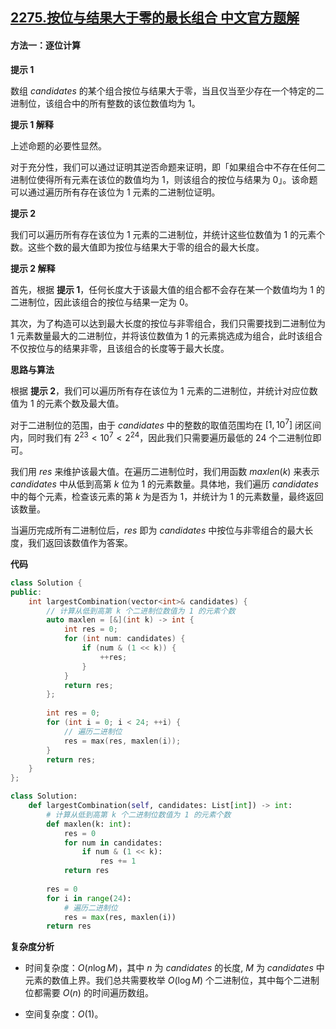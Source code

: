 ## [2275.按位与结果大于零的最长组合 中文官方题解](https://leetcode.cn/problems/largest-combination-with-bitwise-and-greater-than-zero/solutions/100000/an-wei-yu-jie-guo-da-yu-ling-de-zui-chan-hm7c)
#### 方法一：逐位计算

**提示 $1$**

数组 $\textit{candidates}$ 的某个组合按位与结果大于零，当且仅当至少存在一个特定的二进制位，该组合中的所有整数的该位数值均为 $1$。

**提示 $1$ 解释**

上述命题的必要性显然。

对于充分性，我们可以通过证明其逆否命题来证明，即「如果组合中不存在任何二进制位使得所有元素在该位的数值均为 $1$，则该组合的按位与结果为 $0$」。该命题可以通过遍历所有存在该位为 $1$ 元素的二进制位证明。

**提示 $2$**

我们可以遍历所有存在该位为 $1$ 元素的二进制位，并统计这些位数值为 $1$ 的元素个数。这些个数的最大值即为按位与结果大于零的组合的最大长度。

**提示 $2$ 解释**

首先，根据 **提示 $1$**，任何长度大于该最大值的组合都不会存在某一个数值均为 $1$ 的二进制位，因此该组合的按位与结果一定为 $0$。

其次，为了构造可以达到最大长度的按位与非零组合，我们只需要找到二进制位为 $1$ 元素数量最大的二进制位，并将该位数值为 $1$ 的元素挑选成为组合，此时该组合不仅按位与的结果非零，且该组合的长度等于最大长度。

**思路与算法**

根据 **提示 $2$**，我们可以遍历所有存在该位为 $1$ 元素的二进制位，并统计对应位数值为 $1$ 的元素个数及最大值。

对于二进制位的范围，由于 $\textit{candidates}$ 中的整数的取值范围均在 $[1, 10^7]$ 闭区间内，同时我们有 $2^{23} < 10^7 < 2^{24}$，因此我们只需要遍历最低的 $24$ 个二进制位即可。

我们用 $\textit{res}$ 来维护该最大值。在遍历二进制位时，我们用函数 $\textit{maxlen}(k)$ 来表示 $\textit{candidates}$ 中从低到高第 $k$ 位为 $1$ 的元素数量。具体地，我们遍历 $\textit{candidates}$ 中的每个元素，检查该元素的第 $k$ 为是否为 $1$，并统计为 $1$ 的元素数量，最终返回该数量。

当遍历完成所有二进制位后，$\textit{res}$ 即为 $\textit{candidates}$ 中按位与非零组合的最大长度，我们返回该数值作为答案。


**代码**

```C++ [sol1-C++]
class Solution {
public:
    int largestCombination(vector<int>& candidates) {
        // 计算从低到高第 k 个二进制位数值为 1 的元素个数
        auto maxlen = [&](int k) -> int {
            int res = 0;
            for (int num: candidates) {
                if (num & (1 << k)) {
                    ++res;
                }
            }
            return res;
        };
        
        int res = 0;
        for (int i = 0; i < 24; ++i) {
            // 遍历二进制位
            res = max(res, maxlen(i));
        }
        return res;
    }
};
```


```Python [sol1-Python3]
class Solution:
    def largestCombination(self, candidates: List[int]) -> int:
        # 计算从低到高第 k 个二进制位数值为 1 的元素个数
        def maxlen(k: int):
            res = 0
            for num in candidates:
                if num & (1 << k):
                    res += 1
            return res
        
        res = 0
        for i in range(24):
            # 遍历二进制位
            res = max(res, maxlen(i))
        return res
```


**复杂度分析**

- 时间复杂度：$O(n\log M)$，其中 $n$ 为 $\textit{candidates}$ 的长度, $M$ 为 $\textit{candidates}$ 中元素的数值上界。我们总共需要枚举 $O(\log M)$ 个二进制位，其中每个二进制位都需要 $O(n)$ 的时间遍历数组。

- 空间复杂度：$O(1)$。